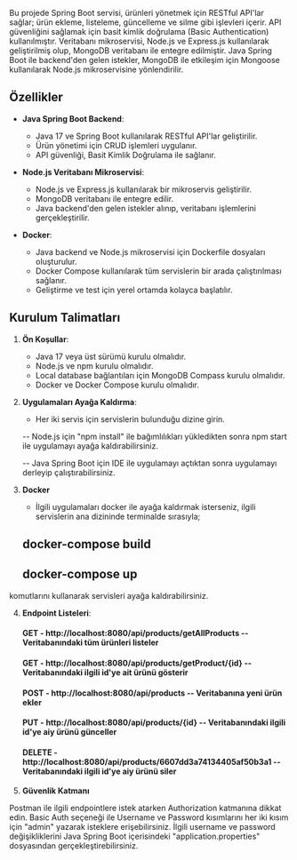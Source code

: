 
Bu projede Spring Boot servisi, ürünleri yönetmek için RESTful API'lar sağlar; ürün ekleme, listeleme, güncelleme ve silme gibi işlevleri içerir. API güvenliğini sağlamak için basit kimlik doğrulama (Basic Authentication) kullanılmıştır. Veritabanı mikroservisi, Node.js ve Express.js kullanılarak geliştirilmiş olup, MongoDB veritabanı ile entegre edilmiştir. Java Spring Boot ile backend'den gelen istekler, MongoDB ile etkileşim için Mongoose kullanılarak Node.js mikroservisine yönlendirilir.

## Özellikler
- **Java Spring Boot Backend**:
  - Java 17 ve Spring Boot kullanılarak RESTful API'lar geliştirilir.
  - Ürün yönetimi için CRUD işlemleri uygulanır.
  - API güvenliği, Basit Kimlik Doğrulama ile sağlanır.
  
- **Node.js Veritabanı Mikroservisi**:
  - Node.js ve Express.js kullanılarak bir mikroservis geliştirilir.
  - MongoDB veritabanı ile entegre edilir.
  - Java backend'den gelen istekler alınıp, veritabanı işlemlerini gerçekleştirilir.

- **Docker**:
  - Java backend ve Node.js mikroservisi için Dockerfile dosyaları oluşturulur.
  - Docker Compose kullanılarak tüm servislerin bir arada çalıştırılması sağlanır.
  - Geliştirme ve test için yerel ortamda kolayca başlatılır.

## Kurulum Talimatları
1. **Ön Koşullar**:
   - Java 17 veya üst sürümü kurulu olmalıdır.
   - Node.js ve npm kurulu olmalıdır.
   - Local database bağlantıları için MongoDB Compass kurulu olmalıdır.
   - Docker ve Docker Compose kurulu olmalıdır.

2. **Uygulamaları Ayağa Kaldırma**:
    - Her iki servis için servislerin bulunduğu dizine girin.
      
    -- Node.js için "npm install" ile bağımlılıkları yükledikten sonra npm start ile uygulamayı ayağa kaldırabilirsiniz.

    -- Java Spring Boot için IDE ile uygulamayı açtıktan sonra uygulamayı derleyip çalıştırabilirsiniz. 

3. **Docker**
    - İlgili uygulamaları docker ile ayağa kaldırmak isterseniz, ilgili servislerin ana dizininde terminalde sırasıyla;
    ## docker-compose build
    ## docker-compose up
komutlarını kullanarak servisleri ayağa kaldırabilirsiniz.

4. **Endpoint Listeleri**:

    #### GET - http://localhost:8080/api/products/getAllProducts -- Veritabanındaki tüm ürünleri listeler
    #### GET - http://localhost:8080/api/products/getProduct/{id} -- Veritabanındaki ilgili id'ye ait ürünü gösterir
    #### POST - http://localhost:8080/api/products -- Veritabanına yeni ürün ekler
    #### PUT - http://localhost:8080/api/products/{id} -- Veritabanındaki ilgili id'ye aiy ürünü günceller
    #### DELETE - http://localhost:8080/api/products/6607dd3a74134405af50b3a1 -- Veritabanındaki ilgili id'ye aiy ürünü siler

5. **Güvenlik Katmanı**

 Postman ile ilgili endpointlere istek atarken Authorization katmanına dikkat edin. Basic Auth seçeneği ile Username ve Password kısımlarını her iki kısım için "admin" yazarak isteklere erişebilirsiniz. İlgili username ve password değişikliklerini Java Spring Boot içerisindeki "application.properties" dosyasından gerçekleştirebilirsiniz.  

